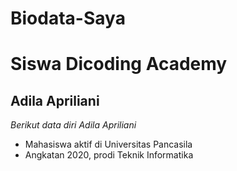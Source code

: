 # Biodata-Saya
Siswa Dicoding Academy
==
Adila Apriliani
--
*Berikut data diri Adila Apriliani*
- Mahasiswa aktif di Universitas Pancasila
- Angkatan 2020, prodi Teknik Informatika
